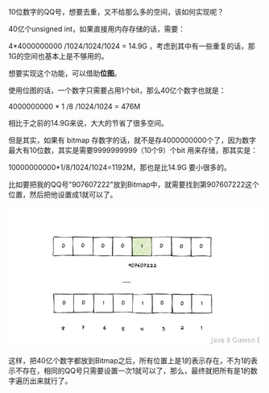 10位数字的QQ号，想要去重，又不给那么多的空间，该如何实现呢？  

40亿个unsigned int，如果直接用内存存储的话，需要：  

4*4000000000 /1024/1024/1024 = 14.9G ，考虑到其中有一些重复的话，那1G的空间也基本上是不够用的。  

想要实现这个功能，可以借助**位图**。 

使用位图的话，一个数字只需要占用1个bit，那么40亿个数字也就是：  

4000000000 * 1 /8 /1024/1024 = 476M   

相比于之前的14.9G来说，大大的节省了很多空间。  

但是其实，如果有 bitmap 存数字的话，就不是存4000000000个了，因为数字最大有10位数，其实是需要9999999999（10个9）个bit 用来存储，那其实是：  

10000000000*1/8/1024/1024=1192M，那也是比14.9G 要小很多的。  

比如要把我的QQ号"907607222"放到Bitmap中，就需要找到第907607222这个位置，然后把他设置成1就可以了。 

![image.png](assets/image-1753174222993.png) 

这样，把40亿个数字都放到Bitmap之后，所有位置上是1的表示存在，不为1的表示不存在，相同的QQ号只需要设置一次1就可以了，那么，最终就把所有是1的数字遍历出来就行了。 